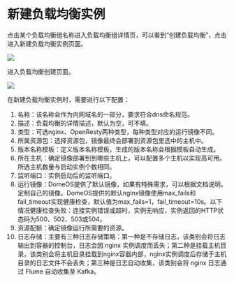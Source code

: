 # 新建负载均衡实例

点击某个负载均衡组名称进入负载均衡组详情页，可以看到“创建负载均衡”，点击进入新建负载均衡实例页面。

![](http://domeos-pics.bjcnc.scs.sohucs.com/负载均衡实例列表20210409.png)

进入负载均衡创建页面。

![](http://domeos-pics.bjcnc.scs.sohucs.com/创建负载均衡实例20210409.png)

在新建负载均衡实例时，需要进行以下配置：

1. 名称：该名称会作为内网域名的一部分，要求符合dns命名规范。   
2. 描述：负载均衡的详情描述，默认为空，可不填。   
3. 类型：可选nginx、OpenResty两种类型，每种类型对应的运行镜像不同。
4. 所属资源包：选择资源包，镜像最终会部署到资源包里选中的主机中。
5. 版本名称模板：定义版本名称模板，生成的版本名称会根据模板自动生成。
6. 所在主机：确定镜像部署到到哪些主机上，可以配置多个主机以实现高可用。所选主机数量与启动实例个数相同。
7. 监听端口：实例启动后的监听端口。
8. 运行镜像：DomeOS提供了默认镜像，如果有特殊需求，可以根据文档说明，定制自己的镜像。DomeOS提供的默认nginx镜像使用max_fails和fail_timeout实现健康检查，默认值为max_fails=1，fail_timeout=10s。以下情况健康检查失败：连接实例错误或超时，实例无响应，实例返回的HTTP状态码为500、502、503或504。
9. 资源配额：确定镜像运行所需要的资源。
10. 日志存储：主要有三种日志存储策略：第一种是不存储日志，该类别会将日志输出到容器的控制台，日志会因 nginx 实例调度而丢失；第二种是挂载主机目录，该类别会将主机目录挂载到nginx容器内部，nginx实例调度后存储于主机目录的日志文件不会丢失；第三种是日志自动收集，该类别会将 nginx 日志通过 Flume 自动收集至 Kafka。
